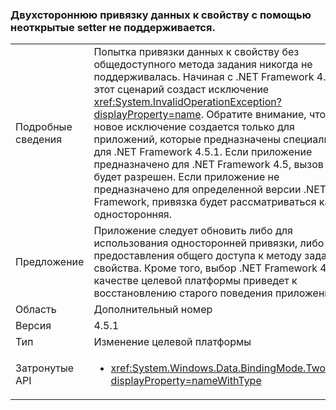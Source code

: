 ### <a name="two-way-data-binding-to-a-property-with-a-non-public-setter-is-not-supported"></a>Двухстороннюю привязку данных к свойству с помощью неоткрытые setter не поддерживается.

|   |   |
|---|---|
|Подробные сведения|Попытка привязки данных к свойству без общедоступного метода задания никогда не поддерживалась. Начиная с .NET Framework 4.5.1, этот сценарий создаст исключение <xref:System.InvalidOperationException?displayProperty=name>. Обратите внимание, что это новое исключение создается только для приложений, которые предназначены специально для .NET Framework 4.5.1. Если приложение предназначено для .NET Framework 4.5, вызов будет разрешен. Если приложение не предназначено для определенной версии .NET Framework, привязка будет рассматриваться как односторонняя.|
|Предложение|Приложение следует обновить либо для использования односторонней привязки, либо для предоставления общего доступа к методу задания свойства. Кроме того, выбор .NET Framework 4.5 в качестве целевой платформы приведет к восстановлению старого поведения приложения.|
|Область|Дополнительный номер|
|Версия|4.5.1|
|Тип|Изменение целевой платформы|
|Затронутые API|<ul><li><xref:System.Windows.Data.BindingMode.TwoWay?displayProperty=nameWithType></li></ul>|

